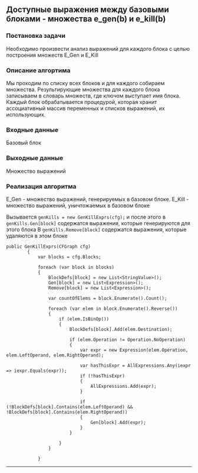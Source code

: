 ## Доступные выражения между базовыми блоками - множества e_gen(b) и e_kill(b)

### Постановка задачи
Необходимо произвести анализ выражений для каждого блока с целью
построения множеств E_Gen и E_Kill

### Описание алгортима
Мы проходим по списку всех блоков и для каждого собираем множества. Результирующие множества для каждого блока записываем в словарь множеств, где ключом выступает имя блока.
Каждый блок обрабатывается процедурой, которая хранит ассоциативный массив переменных и списков выражений, их использующих. 

### Входные данные
Базовый блок

### Выходные данные 

Множество выражений

### Реализация алгоритма
E_Gen - множество выражений, генерируемых в базовом блоке.
E_Kill - множество выражений, уничтожаемых в базовом блоке

Вызывается ```genKills = new GenKillExprs(cfg);```
и после этого в ```genKills.Gen[block]``` содержатся выражения, которые генерируются для этого блока
В ```genKills.Remove[block]``` содержатся выражения, которые удаляются в этом блоке

```
public GenKillExprs(CFGraph cfg)
        {
            var blocks = cfg.Blocks;

            foreach (var block in blocks)
            {
                BlockDefs[block] = new List<StringValue>();
                Gen[block] = new List<Expression>();
                Remove[block] = new List<Expression>();

                var countOfElems = block.Enumerate().Count();

                foreach (var elem in block.Enumerate().Reverse())
                {
                    if (elem.IsBinOp())
                    {
                        BlockDefs[block].Add(elem.Destination);

                        if (elem.Operation != Operation.NoOperation)
                        {
                            var expr = new Expression(elem.Operation, elem.LeftOperand, elem.RightOperand);

                            var hasThisExpr = AllExpressions.Any(iexpr => iexpr.Equals(expr));
                            if (!hasThisExpr)
                            {
                                AllExpressions.Add(expr);
                            }

                            if (!BlockDefs[block].Contains(elem.LeftOperand) && !BlockDefs[block].Contains(elem.RightOperand))
                            {
                                Gen[block].Add(expr);
                            }
                        }

                    }
                }

            }
```
----------


